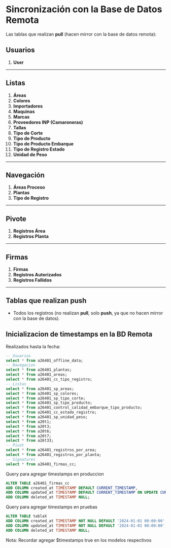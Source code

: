 # Sincronización con la Base de Datos Remota

Las tablas que realizan **pull** (hacen mirror con la base de datos remota):

## Usuarios
1. **User**

---

## Listas
1. **Áreas**
2. **Colores**
3. **Importadores**
4. **Maquinas**
5. **Marcas**
6. **Proveedores INP (Camaroneras)**
7. **Tallas**
8. **Tipo de Corte**
9. **Tipo de Producto**
10. **Tipo de Producto Embarque**
11. **Tipo de Registro Estado**
12. **Unidad de Peso**
---

## Navegación
1. **Áreas Proceso**
2. **Plantas**
3. **Tipo de Registro**

---

## Pivote
1. **Registros Área**
2. **Registros Planta**

---

## Firmas
1. **Firmas**
2. **Registros Autorizados**
3. **Registros Fallidos**

---

## Tablas que realizan **push**
- Todos los registros (no realizan **pull**, solo **push**, ya que no hacen mirror con la base de datos).
## Inicializacion de timestamps en la BD Remota
Realizados hasta la fecha:
```sql
-- Usuarios 
select * from a26401_offline_data;
-- Navegacion
select * from a26401_plantas;
select * from a26401_areas;
select * from a26401_cc_tipo_registro;
-- Listas
select * from a26401_sp_areas;
select * from a26401_sp_colores;
select * from a26401_sp_tipo_corte;
select * from a26401_sp_tipo_producto;
select * from a26401_control_calidad_embarque_tipo_producto;
select * from a26401_cc_estado_registro;
select * from a26401_sp_unidad_peso;
select * from a20t1;
select * from a20t3;
select * from a20t6;
select * from a20t7;
select * from a26t33;
-- Pivot 
select * from a26401_registros_por_area;
select * from a26401_registros_por_planta;
-- Signatures
select * from a26401_firmas_cc;
```
Query para agregar timestamps en produccion 

```sql
ALTER TABLE a26401_firmas_cc
ADD COLUMN created_at TIMESTAMP DEFAULT CURRENT_TIMESTAMP,
ADD COLUMN updated_at TIMESTAMP DEFAULT CURRENT_TIMESTAMP ON UPDATE CURRENT_TIMESTAMP,
ADD COLUMN deleted_at TIMESTAMP NULL;
```

Query para agregar timestamps en pruebas 

```sql
ALTER TABLE tablaX
ADD COLUMN created_at TIMESTAMP NOT NULL DEFAULT '2024-01-01 00:00:00',
ADD COLUMN updated_at TIMESTAMP NOT NULL DEFAULT '2024-01-01 00:00:00',
ADD COLUMN deleted_at TIMESTAMP NULL;
```

Nota: Recordar agregar $timestamps true en los modelos respectivos
